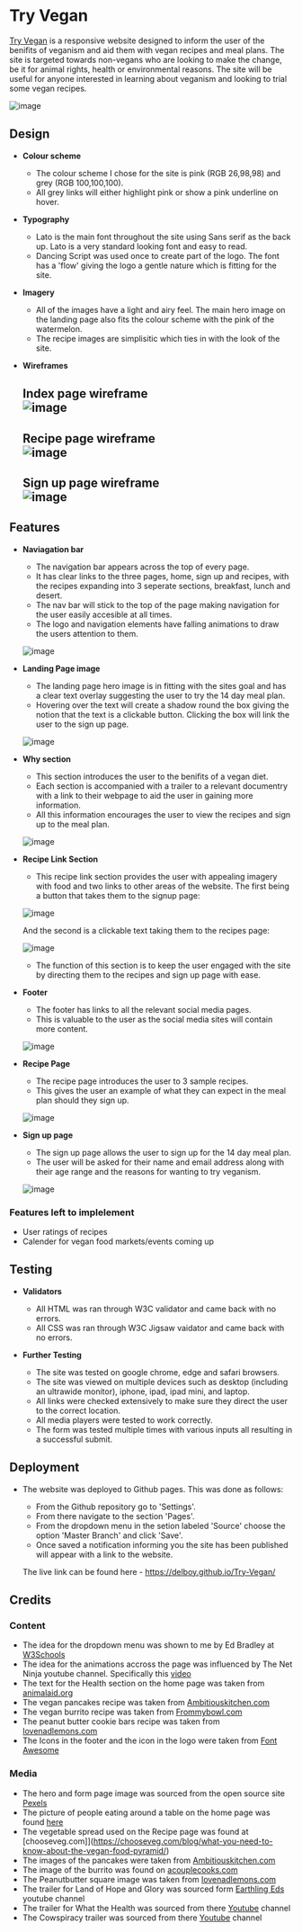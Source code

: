 # Try Vegan

[Try Vegan](https://delboy.github.io/Try-Vegan/) is a responsive website designed to inform the user of the benifits of veganism and aid them with vegan recipes and meal plans. The site is targeted towards non-vegans who are looking to make the change, be it for animal rights, health or environmental reasons. The site will be useful for anyone interested in learning about veganism and looking to trial some vegan recipes.

![image](wireframes/responsive.png)

## Design

- __Colour scheme__
    - The colour scheme I chose for the site is pink (RGB 26,98,98) and grey (RGB 100,100,100).
    - All grey links will either highlight pink or show a pink underline on hover.  

- __Typography__
    - Lato is the main font throughout the site using Sans serif as the back up. Lato is a very standard looking font and easy to read.
    - Dancing Script was used once to create part of the logo. The font has a 'flow' giving the logo a gentle nature which is fitting for the site.

- __Imagery__
    - All of the images have a light and airy feel. The main hero image on the landing page also fits the colour scheme with the pink of the watermelon.
    - The recipe images are simplisitic which ties in with the look of the site.

- __Wireframes__
    ## Index page wireframe <br> ![image](wireframes/indexWF.png)

    ## Recipe page wireframe <br> ![image](wireframes/recipesWF.png)

    ## Sign up page wireframe <br> ![image](wireframes/signupWF.png)

## Features

- __Naviagation bar__

    - The navigation bar appears across the top of every page. 
    - It has clear links to the three pages, home, sign up and recipes, with the recipes expanding into 3 seperate sections, breakfast, lunch and desert.
    - The nav bar will stick to the top of the page making navigation for the user easily accesible at all times. 
    - The logo and navigation elements have falling animations to draw the users attention to them.

    ![image](wireframes/navbar.png)

- __Landing Page image__

    - The landing page hero image is in fitting with the sites goal and has a clear text overlay suggesting the user to try the 14 day meal plan. 
    - Hovering over the text will create a shadow round the box giving the notion that the text is a clickable button. Clicking the box will link the user to the sign up page. 

     ![image](wireframes/hero.png)
    

- __Why section__

    - This section introduces the user to the benifits of a vegan diet. 
    - Each section is accompanied with a trailer to a relevant documentry with a link to their webpage to aid the user in gaining more information. 
    - All this information encourages the user to view the recipes and sign up to the meal plan.
    
    ![image](wireframes/why.png)

- __Recipe Link Section__

    - This recipe link section provides the user with appealing imagery with food and two links to other areas of the website. The first being a button that takes them to the signup page:

    ![image](wireframes/signup-btn.png)

    And the second is a clickable text taking them to the recipes page:

    ![image](wireframes/pancake-link.png)

    - The function of this section is to keep the user engaged with the site by directing them to the recipes and sign up page with ease.

- __Footer__
    - The footer has links to all the relevant social media pages. 
    - This is valuable to the user as the social media sites will contain more content.

    ![image](wireframes/footer.png)

- __Recipe Page__

    - The recipe page introduces the user to 3 sample recipes.
    - This gives the user an example of what they can expect in the meal plan should they sign up.

    ![image](wireframes/recipe.png)

- __Sign up page__
    - The sign up page allows the user to sign up for the 14 day meal plan. 
    - The user will be asked for their name and email address along with their age range and the reasons for wanting to try veganism. 
    
    ![image](wireframes/form.png)

### Features left to implelement

- User ratings of recipes
- Calender for vegan food markets/events coming up

## Testing

- __Validators__
    - All HTML was ran through W3C validator and came back with no errors.
    - All CSS was ran through W3C Jigsaw vaidator and came back with no errors.

- __Further Testing__
    - The site was tested on google chrome, edge and safari browsers.
    - The site was viewed on multiple devices such as desktop (including an ultrawide monitor), iphone, ipad, ipad mini, and laptop. 
    - All links were checked extensively to make sure they direct the user to the correct location.
    - All media players were tested to work correctly.
    - The form was tested multiple times with various inputs all resulting in a successful submit.

## Deployment

 - The website was deployed to Github pages. This was done as follows:
    - From the Github repository go to 'Settings'.
    - From there navigate to the section 'Pages'. 
    - From the dropdown menu in the setion labeled 'Source' choose the option 'Master Branch' and click 'Save'.
    - Once saved a notification informing you the site has been published will appear with a link to the website.

    The live link can be found here - https://delboy.github.io/Try-Vegan/

## Credits

### __Content__

- The idea for the dropdown menu was shown to me by Ed Bradley at [W3Schools](https://www.w3schools.com/howto/howto_css_dropdown_navbar.asp)
- The idea for the animations accross the page was influenced by The Net Ninja youtube channel. Specifically this [video](https://www.youtube.com/watch?v=PjR97QzOrJM&t=306s) 
- The text for the Health section on the home page was taken from [animalaid.org](https://www.animalaid.org.uk/)
- The vegan pancakes recipe was taken from [Ambitiouskitchen.com](https://www.ambitiouskitchen.com/fluffy-vegan-pancakes/)
- The vegan burrito recipe was taken from [Frommybowl.com](https://frommybowl.com/rice-bean-burritos/)
- The peanut butter cookie bars recipe was taken from [lovenadlemons.com](https://www.loveandlemons.com/peanut-butter-chocolate-chip-cookie-bars/)
- The Icons in the footer and the icon in the logo were taken from [Font Awesome](https://fontawesome.com/)

### __Media__

- The hero and form page image was sourced from the open source site [Pexels](https://www.pexels.com/.) 
- The picture of people eating around a table on the home page was found [here](https://www.connexionfrance.com/French-news/French-study-finds-social-meals-increase-Covid-contamination)
- The vegetable spread used on the Recipe page was found at [chooseveg.com]](https://chooseveg.com/blog/what-you-need-to-know-about-the-vegan-food-pyramid/)
- The images of the pancakes were taken from  [Ambitiouskitchen.com](https://www.ambitiouskitchen.com/fluffy-vegan-pancakes/)
- The image of the burrito was found on [acouplecooks.com](https://www.acouplecooks.com/vegan-burrito/)
- The Peanutbutter square image was taken from [lovenadlemons.com](https://www.loveandlemons.com/)
- The trailer for Land of Hope and Glory was sourced form [Earthling Eds](https://www.youtube.com/channel/UCVRrGAcUc7cblUzOhI1KfFg) youtube channel 
- The trailer for What the Health was sourced from there [Youtube](https://www.youtube.com/channel/UCDVUqyG8R9Z0diJRU-YO3KA) channel
- The Cowspiracy trailer was sourced from there [Youtube](https://www.youtube.com/channel/UCamf6YZ_Xo9vbcynZJwvdMA) channel




